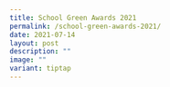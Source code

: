 ```yaml
---
title: School Green Awards 2021
permalink: /school-green-awards-2021/
date: 2021-07-14
layout: post
description: ""
image: ""
variant: tiptap
---
```

